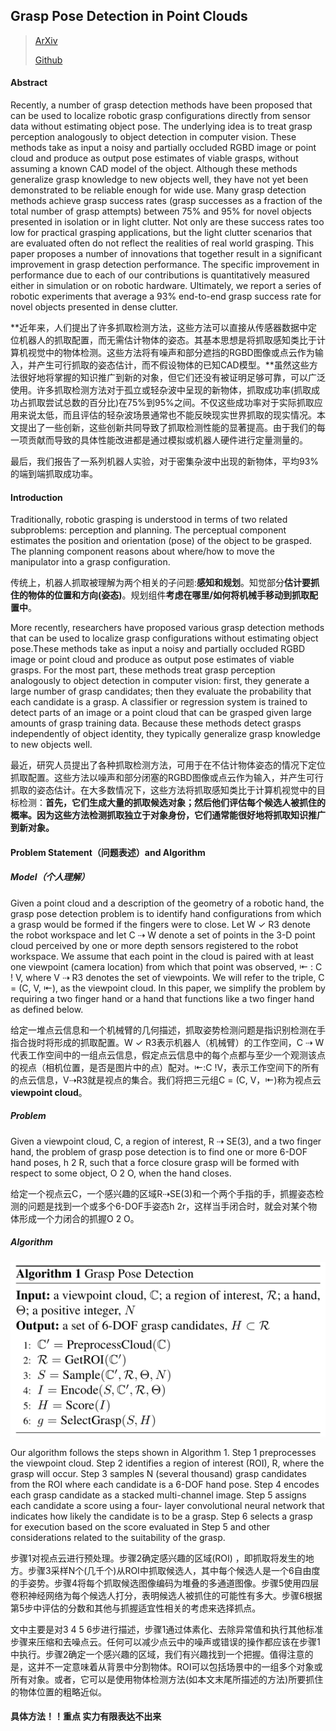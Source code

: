 ## Grasp Pose Detection in Point Clouds

> [ArXiv](https://arxiv.org/abs/1706.09911)
>
> [Github](https://github.com/atenpas/gpd)

#### Abstract

Recently, a number of grasp detection methods have been proposed that can be used to localize robotic grasp configurations directly from sensor data without estimating object pose. The underlying idea is to treat grasp perception analogously to object detection in computer vision. These methods take as input a noisy and partially occluded RGBD image or point cloud and produce as output pose estimates of viable grasps, without assuming a known CAD model of the object. Although these methods generalize grasp knowledge to new objects well, they have not yet been demonstrated to be reliable enough for wide use. Many grasp detection methods achieve grasp success rates (grasp successes as a fraction of the total number of grasp attempts) between 75% and 95% for novel objects presented in isolation or in light clutter. Not only are these success rates too low for practical grasping applications, but the light clutter scenarios that are evaluated often do not reflect the realities of real world grasping. This paper proposes a number of
innovations that together result in a significant improvement in grasp detection performance. The specific improvement in performance due to each of our contributions is quantitatively measured either in simulation or on robotic hardware.
Ultimately, we report a series of robotic experiments that average a 93% end-to-end grasp success rate for novel objects presented in dense clutter.

**近年来，人们提出了许多抓取检测方法，这些方法可以直接从传感器数据中定位机器人的抓取配置，而无需估计物体的姿态。其基本思想是将抓取感知类比于计算机视觉中的物体检测。这些方法将有噪声和部分遮挡的RGBD图像或点云作为输入，并产生可行抓取的姿态估计，而不假设物体的已知CAD模型。**虽然这些方法很好地将掌握的知识推广到新的对象，但它们还没有被证明足够可靠，可以广泛使用。许多抓取检测方法对于孤立或轻杂波中呈现的新物体，抓取成功率(抓取成功占抓取尝试总数的百分比)在75%到95%之间。不仅这些成功率对于实际抓取应用来说太低，而且评估的轻杂波场景通常也不能反映现实世界抓取的现实情况。本文提出了一些创新，这些创新共同导致了抓取检测性能的显著提高。由于我们的每一项贡献而导致的具体性能改进都是通过模拟或机器人硬件进行定量测量的。

最后，我们报告了一系列机器人实验，对于密集杂波中出现的新物体，平均93%的端到端抓取成功率。

#### Introduction

Traditionally, robotic grasping is understood in terms of two related subproblems: perception and planning. The perceptual component estimates the position and orientation (pose) of the object to be grasped. The planning component reasons about where/how to move the manipulator into a grasp configuration.

传统上，机器人抓取被理解为两个相关的子问题:**感知和规划**。知觉部分**估计要抓住的物体的位置和方向(姿态)**。规划组件**考虑在哪里/如何将机械手移动到抓取配置中**。

More recently, researchers have proposed various grasp detection methods that can be used to localize grasp configurations without estimating object pose.These methods take as input a noisy and partially occluded RGBD image or point cloud and produce as output pose estimates of viable grasps. For the most part, these methods treat grasp perception analogously to object detection in computer vision: first, they generate a large number of grasp candidates; then they evaluate the probability that each candidate is a grasp. A classifier or regression system is trained to detect parts of an image or
a point cloud that can be grasped given large amounts of grasp training data. Because these methods detect grasps independently of object identity, they typically generalize grasp knowledge to new objects well.

最近，研究人员提出了各种抓取检测方法，可用于在不估计物体姿态的情况下定位抓取配置。这些方法以噪声和部分闭塞的RGBD图像或点云作为输入，并产生可行抓取的姿态估计。在大多数情况下，这些方法将抓取感知类比于计算机视觉中的目标检测：**首先，它们生成大量的抓取候选对象；然后他们评估每个候选人被抓住的概率。因为这些方法检测抓取独立于对象身份，它们通常能很好地将抓取知识推广到新对象。**

#### Problem Statement（问题表述）and Algorithm

##### Model（个人理解）

Given a point cloud and a description of the geometry of a robotic hand, the grasp pose detection problem is to identify hand configurations from which a grasp would be formed if the fingers were to close. Let W ✓ R3 denote the robot workspace and let C ⇢ W denote a set of points in the 3-D point cloud perceived by one or more depth sensors registered to the robot workspace. We assume that each point in the cloud is paired with at least one viewpoint (camera location) from which that point was observed, ⇤ : C ! V, where V ⇢ R3 denotes the set of viewpoints. We will refer to the triple, C = (C, V, ⇤), as the viewpoint cloud. In this paper, we simplify the problem by requiring a two finger hand or a hand that functions like a two finger hand as defined below.

给定一堆点云信息和一个机械臂的几何描述，抓取姿势检测问题是指识别检测在手指合拢时将形成的抓取配置。W ✓ R3表示机器人（机械臂）的工作空间，C ⇢ W代表工作空间中的一组点云信息，假定点云信息中的每个点都与至少一个观测该点的视点（相机位置，是否是图片中的点）配对。⇤:C !V，表示工作空间下的所有的点云信息，V⇢R3就是视点的集合。我们将把三元组C = (C, V，⇤)称为视点云**viewpoint cloud**。

##### Problem

Given a viewpoint cloud, C, a region of interest, R ⇢ SE(3), and a two finger hand, the problem of grasp pose detection is to find one or more 6-DOF hand poses, h 2 R, such that a force closure grasp will be formed with respect to some object, O 2 O, when the hand closes.

给定一个视点云C，一个感兴趣的区域R⇢SE(3)和一个两个手指的手，抓握姿态检测的问题是找到一个或多个6-DOF手姿态h 2r，这样当手闭合时，就会对某个物体形成一个力闭合的抓握O 2 O。

##### Algorithm

![Algorithm1](../../static/img/Grasp_Pose_Detection_in_Point_Clouds/Algorithm1.png)

Our algorithm follows the steps shown in Algorithm 1. Step 1 preprocesses the viewpoint cloud. Step 2 identifies a region of interest (ROI), R, where the grasp will occur. Step 3 samples N (several thousand) grasp candidates from the ROI where each candidate is a 6-DOF hand pose. Step 4 encodes each grasp candidate as a stacked multi-channel image. Step 5 assigns each candidate a score using a four- layer convolutional neural network that indicates how likely the candidate is to be a grasp. Step 6 selects a grasp for execution based on the score evaluated in Step 5 and other considerations related to the suitability of the grasp.

步骤1对视点云进行预处理。步骤2确定感兴趣的区域(ROI) ，即抓取将发生的地方。步骤3采样N个(几千个)从ROI中抓取候选人，其中每个候选人是一个6自由度的手姿势。步骤4将每个抓取候选图像编码为堆叠的多通道图像。步骤5使用四层卷积神经网络为每个候选人打分，表明候选人被抓住的可能性有多大。步骤6根据第5步中评估的分数和其他与抓握适宜性相关的考虑来选择抓点。

文中主要是对3 4 5 6步进行描述，步骤1通过体素化、去除异常值和执行其他标准步骤来压缩和去噪点云。任何可以减少点云中的噪声或错误的操作都应该在步骤1中执行。步骤2确定一个感兴趣的区域，我们有兴趣找到一个把握。值得注意的是，这并不一定意味着从背景中分割物体。ROI可以包括场景中的一组多个对象或所有对象。或者，它可以是使用物体检测方法(如本文末尾所描述的方法)所要抓住的物体位置的粗略近似。

#### 具体方法！！重点 实力有限表达不出来
